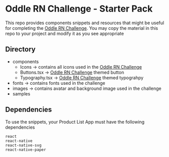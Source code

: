 # Oddle RN Challenge - Starter Pack

This repo provides components snippets and resources that might be useful for completing the [Oddle RN Challenge](https://github.com/oddle-developer/oddle-rn-challenge). You may copy the material in this repo to your project and modify it as you see appropriate

## Directory

- components
    - Icons -> contains all icons used in the [Oddle RN Challenge](https://github.com/oddle-developer/oddle-rn-challenge)
    - Buttons.tsx -> [Oddle RN Challenge](https://www.figma.com/file/bUMsO0Xjw8lVpNGRgSpfzq/Oddle-Challenge?node-id=1%3A7108) themed button
    - Typography.tsx -> [Oddle RN Challenge](https://www.figma.com/file/bUMsO0Xjw8lVpNGRgSpfzq/Oddle-Challenge?node-id=1%3A7108) themed typograhpy
- fonts -> contains fonts used in the challenge
- images -> contains avatar and background image used in the challenge
- samples

## Dependencies

To use the snippets, your Product List App must have the following dependencies

```
react
react-native
react-native-svg
react-native-paper
```
